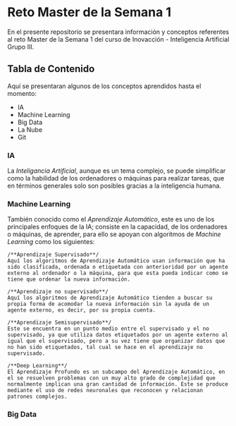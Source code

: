 # Reto Master de la Semana 1
En el presente repositorio se presentara información y conceptos referentes al reto Master de la Semana 1 del curso de Inovacción - Inteligencia Artificial Grupo III.

## Tabla de Contenido
Aquí se presentaran algunos de los conceptos aprendidos hasta el momento:

* IA
* Machine Learning
* Big Data
* La Nube
* Git


### IA
La *Inteligancia Artificial*, aunque es un tema complejo, se puede simplificar como la habilidad de los ordenadores o máquinas para realizar tareas, que en términos generales solo son posibles gracias a la inteligencia humana.

### Machine Learning
También conocido como el *Aprendizaje Automático*, este es uno de los principales enfoques de la IA; consiste en la capacidad, de los ordenadores o máquinas, de aprender, para ello se apoyan con algoritmos de *Machine Learning* como los siguientes:

```
/**Aprendizaje Supervisado**/
Aquí los algoritmos de Aprendizaje Automático usan información que ha sido clasificada, ordenada o etiquetada con anterioridad por un agente externo al ordenador o la máquina, para que esta pueda indicar como se tiene que ordenar la nueva información.

/**Aprendizaje no supervisado**/
Aquí los algoritmos de Aprendizaje Automático tienden a buscar su propia forma de acomodar la nueva información sin la ayuda de un agente externo, es decir, por su propia cuenta.

/**Aprendizaje Semisupervisado**/
Este se encuentra en un punto medio entre el supervisado y el no supervisado, ya que utiliza datos etiquetados por un agente externo al igual que el supervisado, pero a su vez tiene que organizar datos que no han sido etiquetados, tal cual se hace en el aprendizaje no supervisado.

/**Deep Learning**/
El Aprendizaje Profundo es un subcampo del Aprendizaje Automático, en el se resuelven problemas con un muy alto grado de complejidad que normalmente implican una gran cantidad de información. Este se produce mediante el uso de redes neuronales que reconocen y relacionan patrones complejos.
```

### Big Data

